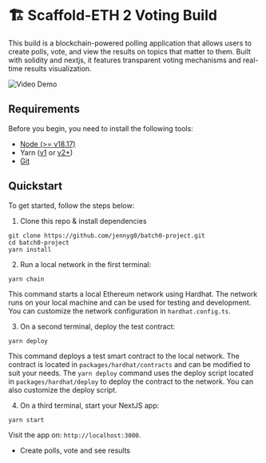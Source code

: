 # 🏗 Scaffold-ETH 2 Voting Build

This build is a blockchain-powered polling application that allows users to create polls, vote, and view the results on topics that matter to them. Built with solidity and nextjs, it features transparent voting mechanisms and real-time results visualization.

![Video Demo](https://youtu.be/OlnNJpletE0)

## Requirements

Before you begin, you need to install the following tools:

- [Node (>= v18.17)](https://nodejs.org/en/download/)
- Yarn ([v1](https://classic.yarnpkg.com/en/docs/install/) or [v2+](https://yarnpkg.com/getting-started/install))
- [Git](https://git-scm.com/downloads)

## Quickstart

To get started, follow the steps below:

1. Clone this repo & install dependencies

```
git clone https://github.com/jennyg0/batch0-project.git
cd batch0-project
yarn install
```

2. Run a local network in the first terminal:

```
yarn chain
```

This command starts a local Ethereum network using Hardhat. The network runs on your local machine and can be used for testing and development. You can customize the network configuration in `hardhat.config.ts`.

3. On a second terminal, deploy the test contract:

```
yarn deploy
```

This command deploys a test smart contract to the local network. The contract is located in `packages/hardhat/contracts` and can be modified to suit your needs. The `yarn deploy` command uses the deploy script located in `packages/hardhat/deploy` to deploy the contract to the network. You can also customize the deploy script.

4. On a third terminal, start your NextJS app:

```
yarn start
```

Visit the app on: `http://localhost:3000`.

- Create polls, vote and see results

